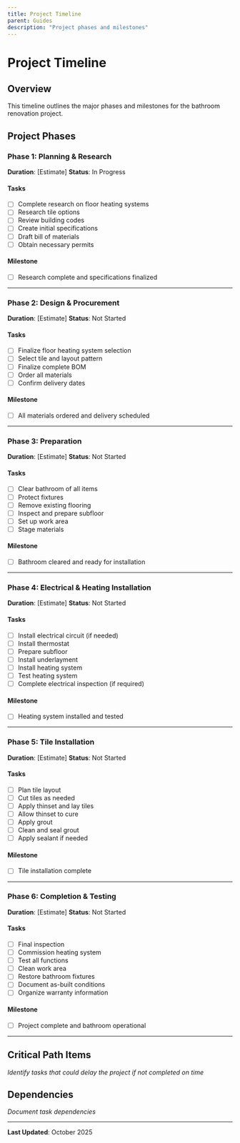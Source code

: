 ```yaml
---
title: Project Timeline
parent: Guides
description: "Project phases and milestones"
---
```


# Project Timeline

## Overview

This timeline outlines the major phases and milestones for the bathroom renovation project.

## Project Phases

### Phase 1: Planning & Research
**Duration**: [Estimate]
**Status**: In Progress

#### Tasks
- [ ] Complete research on floor heating systems
- [ ] Research tile options
- [ ] Review building codes
- [ ] Create initial specifications
- [ ] Draft bill of materials
- [ ] Obtain necessary permits

#### Milestone
- [ ] Research complete and specifications finalized

---

### Phase 2: Design & Procurement
**Duration**: [Estimate]
**Status**: Not Started

#### Tasks
- [ ] Finalize floor heating system selection
- [ ] Select tile and layout pattern
- [ ] Finalize complete BOM
- [ ] Order all materials
- [ ] Confirm delivery dates

#### Milestone
- [ ] All materials ordered and delivery scheduled

---

### Phase 3: Preparation
**Duration**: [Estimate]
**Status**: Not Started

#### Tasks
- [ ] Clear bathroom of all items
- [ ] Protect fixtures
- [ ] Remove existing flooring
- [ ] Inspect and prepare subfloor
- [ ] Set up work area
- [ ] Stage materials

#### Milestone
- [ ] Bathroom cleared and ready for installation

---

### Phase 4: Electrical & Heating Installation
**Duration**: [Estimate]
**Status**: Not Started

#### Tasks
- [ ] Install electrical circuit (if needed)
- [ ] Install thermostat
- [ ] Prepare subfloor
- [ ] Install underlayment
- [ ] Install heating system
- [ ] Test heating system
- [ ] Complete electrical inspection (if required)

#### Milestone
- [ ] Heating system installed and tested

---

### Phase 5: Tile Installation
**Duration**: [Estimate]
**Status**: Not Started

#### Tasks
- [ ] Plan tile layout
- [ ] Cut tiles as needed
- [ ] Apply thinset and lay tiles
- [ ] Allow thinset to cure
- [ ] Apply grout
- [ ] Clean and seal grout
- [ ] Apply sealant if needed

#### Milestone
- [ ] Tile installation complete

---

### Phase 6: Completion & Testing
**Duration**: [Estimate]
**Status**: Not Started

#### Tasks
- [ ] Final inspection
- [ ] Commission heating system
- [ ] Test all functions
- [ ] Clean work area
- [ ] Restore bathroom fixtures
- [ ] Document as-built conditions
- [ ] Organize warranty information

#### Milestone
- [ ] Project complete and bathroom operational

---

## Critical Path Items

*Identify tasks that could delay the project if not completed on time*

## Dependencies

*Document task dependencies*

---

**Last Updated**: October 2025
